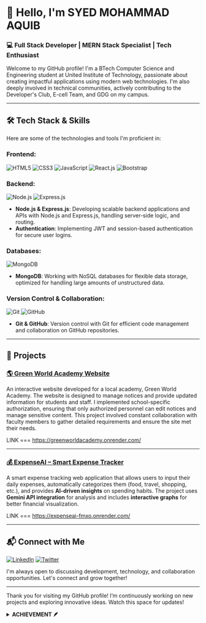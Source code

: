 # 👋 Hello, I'm SYED MOHAMMAD AQUIB

### 💻 Full Stack Developer | MERN Stack Specialist | Tech Enthusiast

Welcome to my GitHub profile! I'm a BTech Computer Science and Engineering student at United Institute of Technology, passionate about creating impactful applications using modern web technologies. I'm also deeply involved in technical communities, actively contributing to the Developer's Club, E-cell Team, and GDG on my campus.

---

## 🛠 Tech Stack & Skills

Here are some of the technologies and tools I'm proficient in:

### Frontend:
![HTML5](https://img.shields.io/badge/HTML5-E34F26?style=for-the-badge&logo=html5&logoColor=white)
![CSS3](https://img.shields.io/badge/CSS3-1572B6?style=for-the-badge&logo=css3&logoColor=white)
![JavaScript](https://img.shields.io/badge/JavaScript-F7DF1E?style=for-the-badge&logo=javascript&logoColor=black)
![React.js](https://img.shields.io/badge/React-61DAFB?style=for-the-badge&logo=react&logoColor=black)
![Bootstrap](https://img.shields.io/badge/Bootstrap-563D7C?style=for-the-badge&logo=bootstrap&logoColor=white)

### Backend:
![Node.js](https://img.shields.io/badge/Node.js-339933?style=for-the-badge&logo=nodedotjs&logoColor=white)
![Express.js](https://img.shields.io/badge/Express.js-404D59?style=for-the-badge&logo=express&logoColor=white)

- **Node.js & Express.js**: Developing scalable backend applications and APIs with Node.js and Express.js, handling server-side logic, and routing.  
- **Authentication**: Implementing JWT and session-based authentication for secure user logins.

### Databases:
![MongoDB](https://img.shields.io/badge/MongoDB-4EA94B?style=for-the-badge&logo=mongodb&logoColor=white)

- **MongoDB**: Working with NoSQL databases for flexible data storage, optimized for handling large amounts of unstructured data.

### Version Control & Collaboration:
![Git](https://img.shields.io/badge/Git-F05032?style=for-the-badge&logo=git&logoColor=white)
![GitHub](https://img.shields.io/badge/GitHub-181717?style=for-the-badge&logo=github&logoColor=white)

- **Git & GitHub**: Version control with Git for efficient code management and collaboration on GitHub repositories.

---

## 📂 Projects

### [🌎 Green World Academy Website](https://github.com/yourusername/green-world-academy)  
An interactive website developed for a local academy, Green World Academy. The website is designed to manage notices and provide updated information for students and staff. I implemented school-specific authorization, ensuring that only authorized personnel can edit notices and manage sensitive content. This project involved constant collaboration with faculty members to gather detailed requirements and ensure the site met their needs.  

LINK === https://greenworldacademy.onrender.com/  

---

### [💰 ExpenseAI – Smart Expense Tracker](https://github.com/yourusername/expenseai)  
A smart expense tracking web application that allows users to input their daily expenses, automatically categorizes them (food, travel, shopping, etc.), and provides **AI-driven insights** on spending habits. The project uses **Gemini API integration** for analysis and includes **interactive graphs** for better financial visualization.  

LINK === https://expenseai-fmxo.onrender.com/  

---

## 📬 Connect with Me

[![LinkedIn](https://img.shields.io/badge/LinkedIn-0A66C2?style=for-the-badge&logo=linkedin&logoColor=white)](https://www.linkedin.com/in/syedmohammadaquib)
[![Twitter](https://img.shields.io/badge/Twitter-1DA1F2?style=for-the-badge&logo=twitter&logoColor=white)](https://twitter.com/smaquib8055)

I'm always open to discussing development, technology, and collaboration opportunities. Let's connect and grow together!

---

Thank you for visiting my GitHub profile! I’m continuously working on new projects and exploring innovative ideas. Watch this space for updates!

<details>	
 <summary><b>ACHIEVEMENT 🪶</b></summary><br>
<div style='display:flex; align-items:center; gap: 10px;' align='center'><a href="https://gssoc.girlscript.tech/leaderboard">
<img src="https://raw.githubusercontent.com/GSSoC24/Hack-Web3Conf/refs/heads/main/assets/Hack-Web3Conf%202024%20Badge%20(2).png" width="100px" height="100px" />
<img src="https://raw.githubusercontent.com/GSSoC24/Postman-Challenge/main/docs/assets/Postman%20White.png" width="100px" height="100px" />
  <img src="https://raw.githubusercontent.com/GSSoC24/Postman-Challenge/main/docs/assets/1.png" width="100px" height="100px" />
  <img src="https://raw.githubusercontent.com/GSSoC24/Postman-Challenge/main/docs/assets/2.png" width="100px" height="100px" />
  <img src="https://raw.githubusercontent.com/GSSoC24/Postman-Challenge/main/docs/assets/3.png" width="100px" height="100px" />
  <img src="https://raw.githubusercontent.com/GSSoC24/Postman-Challenge/main/docs/assets/4.png" width="100px" height="100px" />
  <img src="https://raw.githubusercontent.com/GSSoC24/Postman-Challenge/main/docs/assets/5.png" width="100px" height="100px" />
  <img src="https://raw.githubusercontent.com/GSSoC24/Postman-Challenge/main/docs/assets/6.png" width="105px" height="105px" />
  <img src="https://raw.githubusercontent.com/GSSoC24/Postman-Challenge/main/docs/assets/7.png" width="100px" height="100px" />
  <img src="https://raw.githubusercontent.com/GSSoC24/Postman-Challenge/main/docs/assets/8.png" width="100px" height="100px" />
  <img src="https://raw.githubusercontent.com/GSSoC24/Contributor/refs/heads/main/assets/Code%20Luminary.png" width="105px" height="105px" />
  <img src="https://raw.githubusercontent.com/GSSoC24/Contributor/refs/heads/main/assets/Git%20Explorer.png" width="100px" height="100px" />
  <img src="https://raw.githubusercontent.com/GSSoC24/Contributor/refs/heads/main/assets/Pull%20Expert.png" width="100px" height="100px" /></a>
</div>
</details>
